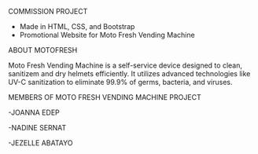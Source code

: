 COMMISSION PROJECT

- Made in HTML, CSS, and Bootstrap
- Promotional Website for Moto Fresh Vending Machine

ABOUT MOTOFRESH 

Moto Fresh Vending Machine is a self-service device designed to clean, sanitizem and dry helmets efficiently. It utilizes advanced technologies like UV-C sanitization to eliminate 99.9% of germs, bacteria, and viruses.

MEMBERS OF MOTO FRESH VENDING MACHINE PROJECT

-JOANNA EDEP

-NADINE SERNAT  

-JEZELLE ABATAYO

